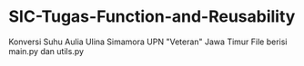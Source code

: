 # SIC-Tugas-Function-and-Reusability
Konversi Suhu 
Aulia Ulina Simamora UPN "Veteran" Jawa Timur
File berisi main.py dan utils.py
